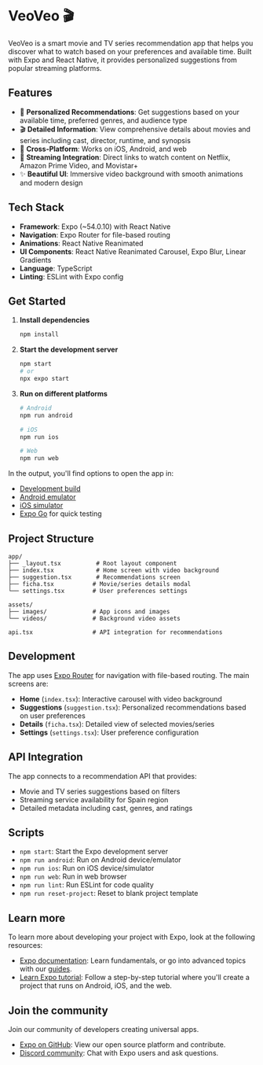 # VeoVeo 🎬

VeoVeo is a smart movie and TV series recommendation app that helps you discover what to watch based on your preferences and available time. Built with Expo and React Native, it provides personalized suggestions from popular streaming platforms.

## Features

- 🎯 **Personalized Recommendations**: Get suggestions based on your available time, preferred genres, and audience type
- 🎬 **Detailed Information**: View comprehensive details about movies and series including cast, director, runtime, and synopsis
- 📱 **Cross-Platform**: Works on iOS, Android, and web
- 🎥 **Streaming Integration**: Direct links to watch content on Netflix, Amazon Prime Video, and Movistar+
- ✨ **Beautiful UI**: Immersive video background with smooth animations and modern design

## Tech Stack

- **Framework**: Expo (~54.0.10) with React Native
- **Navigation**: Expo Router for file-based routing
- **Animations**: React Native Reanimated
- **UI Components**: React Native Reanimated Carousel, Expo Blur, Linear Gradients
- **Language**: TypeScript
- **Linting**: ESLint with Expo config

## Get Started

1. **Install dependencies**

   ```bash
   npm install
   ```

2. **Start the development server**

   ```bash
   npm start
   # or
   npx expo start
   ```

3. **Run on different platforms**

   ```bash
   # Android
   npm run android
   
   # iOS
   npm run ios
   
   # Web
   npm run web
   ```

In the output, you'll find options to open the app in:

- [Development build](https://docs.expo.dev/develop/development-builds/introduction/)
- [Android emulator](https://docs.expo.dev/workflow/android-studio-emulator/)
- [iOS simulator](https://docs.expo.dev/workflow/ios-simulator/)
- [Expo Go](https://expo.dev/go) for quick testing

## Project Structure

```
app/
├── _layout.tsx          # Root layout component
├── index.tsx            # Home screen with video background
├── suggestion.tsx       # Recommendations screen
├── ficha.tsx           # Movie/series details modal
└── settings.tsx        # User preferences settings

assets/
├── images/             # App icons and images
└── videos/             # Background video assets

api.tsx                 # API integration for recommendations
```

## Development

The app uses [Expo Router](https://docs.expo.dev/router/introduction/) for navigation with file-based routing. The main screens are:

- **Home** (`index.tsx`): Interactive carousel with video background
- **Suggestions** (`suggestion.tsx`): Personalized recommendations based on user preferences  
- **Details** (`ficha.tsx`): Detailed view of selected movies/series
- **Settings** (`settings.tsx`): User preference configuration

## API Integration

The app connects to a recommendation API that provides:
- Movie and TV series suggestions based on filters
- Streaming service availability for Spain region
- Detailed metadata including cast, genres, and ratings

## Scripts

- `npm start`: Start the Expo development server
- `npm run android`: Run on Android device/emulator
- `npm run ios`: Run on iOS device/simulator  
- `npm run web`: Run in web browser
- `npm run lint`: Run ESLint for code quality
- `npm run reset-project`: Reset to blank project template

## Learn more

To learn more about developing your project with Expo, look at the following resources:

- [Expo documentation](https://docs.expo.dev/): Learn fundamentals, or go into advanced topics with our [guides](https://docs.expo.dev/guides).
- [Learn Expo tutorial](https://docs.expo.dev/tutorial/introduction/): Follow a step-by-step tutorial where you'll create a project that runs on Android, iOS, and the web.

## Join the community

Join our community of developers creating universal apps.

- [Expo on GitHub](https://github.com/expo/expo): View our open source platform and contribute.
- [Discord community](https://chat.expo.dev): Chat with Expo users and ask questions.
